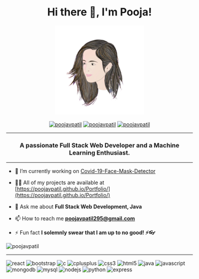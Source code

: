 <h1 align="center">Hi there 👋, I'm Pooja!</h1>
<p align="center">
  <img src = "https://github.com/poojavpatil/poojavpatil/blob/master/P.png?raw=true" width = "240" height = "240"/>
</p>

<p align="center">
<a href=https://codepen.io/poojavpatil target="blank"><img align="center" src=https://cdn.jsdelivr.net/npm/simple-icons@3.0.1/icons/codepen.svg alt="poojavpatil" height="20" width="20" /></a>
<a href=https://twitter.com/poojavp15 target="blank"><img align="center" src=https://cdn.jsdelivr.net/npm/simple-icons@3.0.1/icons/twitter.svg alt="poojavpatil" height="20" width="20" /></a>
<a href=https://linkedin.com/in/poojavpatil target="blank"><img align="center" src=https://cdn.jsdelivr.net/npm/simple-icons@3.0.1/icons/linkedin.svg alt="poojavpatil" height="20" width="20" /></a>  
</p>

****
<h3 align="center">A passionate Full Stack Web Developer and a Machine Learning Enthusiast.</h3>

****

- 🔭 I’m currently working on [Covid-19-Face-Mask-Detector](https://github.com/poojavpatil/Covid-19-Face-Mask-Detector)

- 👨‍💻 All of my projects are available at [https://poojavpatil.github.io/Portfolio/](https://poojavpatil.github.io/Portfolio/)

- 💬 Ask me about **Full Stack Web Development, Java**

- 📫 How to reach me **poojavpatil295@gmail.com**

- ⚡ Fun fact **I solemnly swear that I am up to no good! ⚡👓**

<p align="left"> <img src="https://komarev.com/ghpvc/?username=poojavpatil" alt="poojavpatil" /> </p>

****

<p align="left"><img src="https://devicons.github.io/devicon/devicon.git/icons/react/react-original-wordmark.svg" alt="react" width="50 height="50"/> <img src="https://devicons.github.io/devicon/devicon.git/icons/bootstrap/bootstrap-plain.svg" alt="bootstrap" width="50" height="50"/> <img src="https://devicons.github.io/devicon/devicon.git/icons/c/c-original.svg" alt="c" width="50" height="50"/> <img src="https://devicons.github.io/devicon/devicon.git/icons/cplusplus/cplusplus-original.svg" alt="cplusplus" width="50" height="50"/> <img src="https://devicons.github.io/devicon/devicon.git/icons/css3/css3-original-wordmark.svg" alt="css3" width="50" height="50"/> <img src="https://devicons.github.io/devicon/devicon.git/icons/html5/html5-original-wordmark.svg" alt="html5" width="50" height="50"/> <img src="https://devicons.github.io/devicon/devicon.git/icons/java/java-original-wordmark.svg" alt="java" width="50" height="50"/> <img src="https://devicons.github.io/devicon/devicon.git/icons/javascript/javascript-original.svg" alt="javascript" width="50" height="50"/> <img src="https://devicons.github.io/devicon/devicon.git/icons/mongodb/mongodb-original-wordmark.svg" alt="mongodb" width="50" height="50"/> <img src="https://devicons.github.io/devicon/devicon.git/icons/mysql/mysql-original-wordmark.svg" alt="mysql" width="50" height="50"/> <img src="https://devicons.github.io/devicon/devicon.git/icons/nodejs/nodejs-original-wordmark.svg" alt="nodejs" width="50" height="50"/> <img src="https://devicons.github.io/devicon/devicon.git/icons/python/python-original-wordmark.svg" alt="python" width="50" height="50"/> <img src="https://devicons.github.io/devicon/devicon.git/icons/express/express-original-wordmark.svg" alt="express" width="50" height="50"/></p> 
